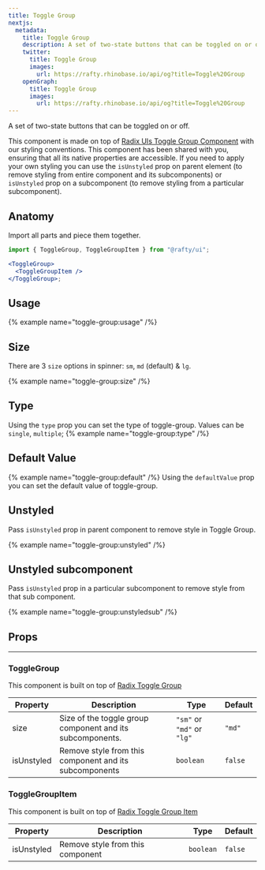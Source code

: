 ```yaml
---
title: Toggle Group
nextjs:
  metadata:
    title: Toggle Group
    description: A set of two-state buttons that can be toggled on or off.
    twitter:
      title: Toggle Group
      images:
        url: https://rafty.rhinobase.io/api/og?title=Toggle%20Group
    openGraph:
      title: Toggle Group
      images:
        url: https://rafty.rhinobase.io/api/og?title=Toggle%20Group
---
```


A set of two-state buttons that can be toggled on or off.

This component is made on top of [Radix UIs Toggle Group Component](https://www.radix-ui.com/primitives/docs/components/toggle-group) with our styling conventions. This component has been shared with you, ensuring that all its native properties are accessible. If you need to apply your own styling you can use the `isUnstyled` prop on parent element (to remove styling from entire component and its subcomponents) or `isUnstyled` prop on a subcomponent (to remove styling from a particular subcomponent).

## Anatomy

Import all parts and piece them together.

```jsx
import { ToggleGroup, ToggleGroupItem } from "@rafty/ui";

<ToggleGroup>
  <ToggleGroupItem />
</ToggleGroup>;
```

## Usage

{% example name="toggle-group:usage" /%}

## Size

There are 3 `size` options in spinner: `sm`, `md` (default) & `lg`.

{% example name="toggle-group:size" /%}

## Type

Using the `type` prop you can set the type of toggle-group. Values can be `single`, `multiple`;
{% example name="toggle-group:type" /%}

## Default Value

{% example name="toggle-group:default" /%}
Using the `defaultValue` prop you can set the default value of toggle-group.

## Unstyled

Pass `isUnstyled` prop in parent component to remove style in Toggle Group.

{% example name="toggle-group:unstyled" /%}

## Unstyled subcomponent

Pass `isUnstyled` prop in a particular subcomponent to remove style from that sub component.

{% example name="toggle-group:unstyledsub" /%}

## Props

---

### ToggleGroup

This component is built on top of [Radix Toggle Group](https://www.radix-ui.com/primitives/docs/components/toggle-group#root)

| Property   | Description                                               | Type                       | Default |
| ---------- | --------------------------------------------------------- | -------------------------- | ------- |
| size       | Size of the toggle group component and its subcomponents. | `"sm"` or `"md"` or `"lg"` | `"md"`  |
| isUnstyled | Remove style from this component and its subcomponents    | `boolean`                  | `false` |

### ToggleGroupItem

This component is built on top of [Radix Toggle Group Item](https://www.radix-ui.com/primitives/docs/components/toggle-group#item)

| Property   | Description                      | Type      | Default |
| ---------- | -------------------------------- | --------- | ------- |
| isUnstyled | Remove style from this component | `boolean` | `false` |
